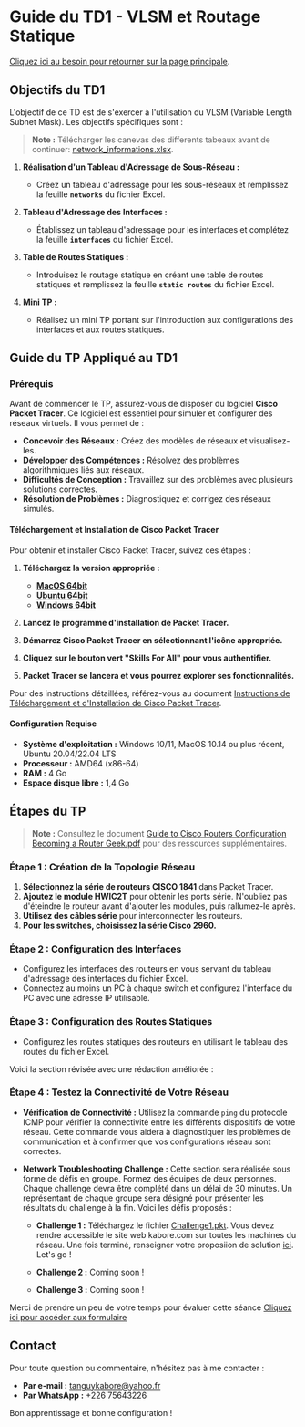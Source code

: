 # Guide du TD1 - VLSM et Routage Statique
[Cliquez ici au besoin pour retourner sur la page principale](../README.md).

## Objectifs du TD1

L'objectif de ce TD est de s'exercer à l'utilisation du VLSM (Variable Length Subnet Mask). Les objectifs spécifiques sont :
> **Note :** Télécharger les canevas des differents tabeaux avant de continuer: [network_informations.xlsx](../assets/module1/network_informations.xlsx).

1. **Réalisation d'un Tableau d'Adressage de Sous-Réseau :**
   - Créez un tableau d'adressage pour les sous-réseaux et remplissez la feuille **`networks`** du fichier Excel.

2. **Tableau d'Adressage des Interfaces :**
   - Établissez un tableau d'adressage pour les interfaces et complétez la feuille **`interfaces`** du fichier Excel.

3. **Table de Routes Statiques :**
   - Introduisez le routage statique en créant une table de routes statiques et remplissez la feuille **`static routes`** du fichier Excel.

4. **Mini TP :**
   - Réalisez un mini TP portant sur l'introduction aux configurations des interfaces et aux routes statiques.

## Guide du TP Appliqué au TD1

### Prérequis

Avant de commencer le TP, assurez-vous de disposer du logiciel **Cisco Packet Tracer**. Ce logiciel est essentiel pour simuler et configurer des réseaux virtuels. Il vous permet de :

- **Concevoir des Réseaux :** Créez des modèles de réseaux et visualisez-les.
- **Développer des Compétences :** Résolvez des problèmes algorithmiques liés aux réseaux.
- **Difficultés de Conception :** Travaillez sur des problèmes avec plusieurs solutions correctes.
- **Résolution de Problèmes :** Diagnostiquez et corrigez des réseaux simulés.

#### Téléchargement et Installation de Cisco Packet Tracer

Pour obtenir et installer Cisco Packet Tracer, suivez ces étapes :

1. **Téléchargez la version appropriée :**
   - **[MacOS 64bit](https://sgp-ui-components.s3.amazonaws.com/s/ff9e491c-49be-4734-803e-a79e6e83dab1/resources/de225808-e31a-42ec-9528-7ac8dc95aebf/v1/en-US/Packet_Tracer822_setup_mac_signed.dmg?response-cache-control=no-cache&X-Amz-Algorithm=AWS4-HMAC-SHA256&X-Amz-Date=20240816T154758Z&X-Amz-SignedHeaders=host&X-Amz-Expires=30&X-Amz-Credential=AKIAUJZRIEYBKYV2WA5Q%2F20240816%2Fus-east-1%2Fs3%2Faws4_request&X-Amz-Signature=2d42b18ad7ca87150cd6772875dbf0fc6efd11c8453829844a6c91d3d5d5c22c)**
   - **[Ubuntu 64bit](https://sgp-ui-components.s3.amazonaws.com/s/ff9e491c-49be-4734-803e-a79e6e83dab1/resources/9accb7fd-7560-45c6-b6de-9ab7e9cf07b8/v1/en-US/Packet_Tracer822_amd64_signed.deb?response-cache-control=no-cache&X-Amz-Algorithm=AWS4-HMAC-SHA256&X-Amz-Date=20240816T154735Z&X-Amz-SignedHeaders=host&X-Amz-Expires=30&X-Amz-Credential=AKIAUJZRIEYBKYV2WA5Q%2F20240816%2Fus-east-1%2Fs3%2Faws4_request&X-Amz-Signature=b081b5b23a871cbbf12099796de34ce4bf49a29fada9220ce016bb49a297b1b2)**
   - **[Windows 64bit](https://sgp-ui-components.s3.amazonaws.com/s/ff9e491c-49be-4734-803e-a79e6e83dab1/resources/8f1527f7-f188-4655-909a-8199135ac6d8/v1/en-US/Packet_Tracer822_64bit_setup_signed.exe?response-cache-control=no-cache&X-Amz-Algorithm=AWS4-HMAC-SHA256&X-Amz-Date=20240816T154510Z&X-Amz-SignedHeaders=host&X-Amz-Expires=30&X-Amz-Credential=AKIAUJZRIEYBKYV2WA5Q%2F20240816%2Fus-east-1%2Fs3%2Faws4_request&X-Amz-Signature=750ba2bf3de5eb781318d715d710e6f20ae4cdf49f1cc5a4e4f44068d117dcff)**

2. **Lancez le programme d'installation de Packet Tracer.**
3. **Démarrez Cisco Packet Tracer en sélectionnant l'icône appropriée.**
4. **Cliquez sur le bouton vert "Skills For All" pour vous authentifier.**
5. **Packet Tracer se lancera et vous pourrez explorer ses fonctionnalités.**

Pour des instructions détaillées, référez-vous au document [Instructions de Téléchargement et d'Installation de Cisco Packet Tracer](../assets/module1/Cisco_Packet_Tracer_Download_and_Installation_Instructions.pdf).

#### Configuration Requise

- **Système d'exploitation :** Windows 10/11, MacOS 10.14 ou plus récent, Ubuntu 20.04/22.04 LTS
- **Processeur :** AMD64 (x86-64)
- **RAM :** 4 Go
- **Espace disque libre :** 1,4 Go

## Étapes du TP

> **Note :** Consultez le document [Guide to Cisco Routers Configuration Becoming a Router Geek.pdf](../assets/module1/Guide_to_Cisco_Routers_Configuration_Becoming_a_Router_Geek.pdf) pour des ressources supplémentaires.

### Étape 1 : Création de la Topologie Réseau

1. **Sélectionnez la série de routeurs CISCO 1841** dans Packet Tracer.
2. **Ajoutez le module HWIC2T** pour obtenir les ports série. N'oubliez pas d'éteindre le routeur avant d'ajouter les modules, puis rallumez-le après.
3. **Utilisez des câbles série** pour interconnecter les routeurs.
4. **Pour les switches, choisissez la série Cisco 2960.**

### Étape 2 : Configuration des Interfaces

- Configurez les interfaces des routeurs en vous servant du tableau d'adressage des interfaces du fichier Excel.
- Connectez au moins un PC à chaque switch et configurez l'interface du PC avec une adresse IP utilisable.

### Étape 3 : Configuration des Routes Statiques

- Configurez les routes statiques des routeurs en utilisant le tableau des routes du fichier Excel.

Voici la section révisée avec une rédaction améliorée :

### Étape 4 : Testez la Connectivité de Votre Réseau

- **Vérification de Connectivité :** Utilisez la commande `ping` du protocole ICMP pour vérifier la connectivité entre les différents dispositifs de votre réseau. Cette commande vous aidera à diagnostiquer les problèmes de communication et à confirmer que vos configurations réseau sont correctes.

- **Network Troubleshooting Challenge :** Cette section sera réalisée sous forme de défis en groupe. Formez des équipes de deux personnes. Chaque challenge devra être complété dans un délai de 30 minutes. Un représentant de chaque groupe sera désigné pour présenter les résultats du challenge à la fin. Voici les défis proposés :

  - **Challenge 1 :** Téléchargez le fichier [Challenge1.pkt](../assets/module1/Challenge1.pkt). Vous devez rendre accessible le site web kabore.com sur toutes les machines du réseau. Une fois terminé, renseigner votre proposiion de solution [ici](https://form.jotform.com/242325311442545). Let's go !
  
  - **Challenge 2 :** Coming soon !
  
  - **Challenge 3 :** Coming soon !

Merci de prendre un peu de votre temps pour évaluer cette séance [Cliquez ici pour accéder aux formulaire](https://form.jotform.com/242284820882562)
## Contact

Pour toute question ou commentaire, n'hésitez pas à me contacter :
- **Par e-mail :** [tanguykabore@yahoo.fr](mailto:tanguykabore@yahoo.fr)
- **Par WhatsApp :** +226 75643226

Bon apprentissage et bonne configuration !